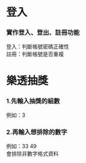 # 登入  
### 實作登入、登出、註冊功能  
登入：判斷帳號密碼正確性  
註冊：判斷帳號是否重複  

# 樂透抽獎  
### 1.先輸入抽獎的組數  
例如：3  
### 2.再輸入想排除的數字  
例如：33 49  
會排除非數字格式資料  
